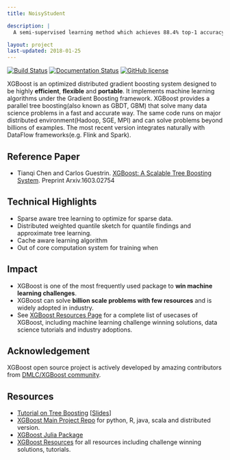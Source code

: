 ```yaml
---
title: NoisyStudent

description: |
  A semi-supervised learning method which achieves 88.4% top-1 accuracy on ImageNet (SOTA) and surprising gains on robustness and adversarial benchmarks

layout: project
last-updated: 2018-01-25
---
```


[![Build Status](https://travis-ci.org/dmlc/xgboost.svg?branch=master)](https://travis-ci.org/dmlc/xgboost)
[![Documentation Status](https://readthedocs.org/projects/xgboost/badge/?version=latest)](https://xgboost.readthedocs.org)
[![GitHub license](http://dmlc.github.io/img/apache2.svg)](./LICENSE)

XGBoost is an optimized distributed gradient boosting system designed to be highly **efficient**, **flexible** and **portable**.
It implements machine learning algorithms under the Gradient Boosting framework. XGBoost provides a parallel tree boosting(also known as GBDT, GBM) that solve many data science problems in a fast and accurate way. The same code runs on major distributed environment(Hadoop, SGE, MPI) and can solve problems beyond billions of examples.
The most recent version integrates naturally with DataFlow frameworks(e.g. Flink and Spark).

## Reference Paper

- Tianqi Chen and Carlos Guestrin. [XGBoost: A Scalable Tree Boosting System](data/pdf/XGBoostArxiv.pdf). Preprint Arxiv.1603.02754

## Technical Highlights

- Sparse aware tree learning to optimize for sparse data.
- Distributed weighted quantile sketch for quantile findings and approximate tree learning.
- Cache aware learning algorithm
- Out of core computation system for training when

## Impact

- XGBoost is one of the most frequently used package to **win machine learning challenges**.
- XGBoost can solve **billion scale problems with few resources** and is widely adopted in industry.
- See [XGBoost Resources Page](https://github.com/dmlc/xgboost/tree/master/demo/README.md) for a complete list of usecases of XGBoost,
  including machine learning challenge winning solutions, data science tutorials and industry adoptions.

## Acknowledgement

XGBoost open source project is actively developed by amazing contributors from [DMLC/XGBoost community](https://github.com/dmlc/xgboost/blob/master/CONTRIBUTORS.md).

## Resources
- [Tutorial on Tree Boosting](https://xgboost.readthedocs.org/en/latest/model.html) [[Slides](http://homes.cs.washington.edu/~tqchen/data/pdf/BoostedTree.pdf)]
- [XGBoost Main Project Repo](https://github.com/dmlc/xgboost) for python, R, java, scala and distributed version.
- [XGBoost Julia Package](https://github.com/dmlc/XGBoost.jl)
- [XGBoost Resources](https://github.com/dmlc/xgboost/tree/master/demo/README.md) for all resources including challenge winning solutions, tutorials.
